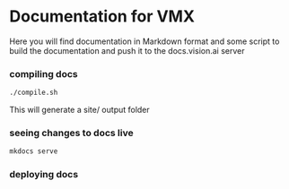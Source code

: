 # Documentation for VMX

Here you will find documentation in Markdown format and some script to
build the documentation and push it to the docs.vision.ai server

### compiling docs

```sh
./compile.sh
```

This will generate a site/ output folder

### seeing changes to docs live

```sh
mkdocs serve
```

### deploying docs
